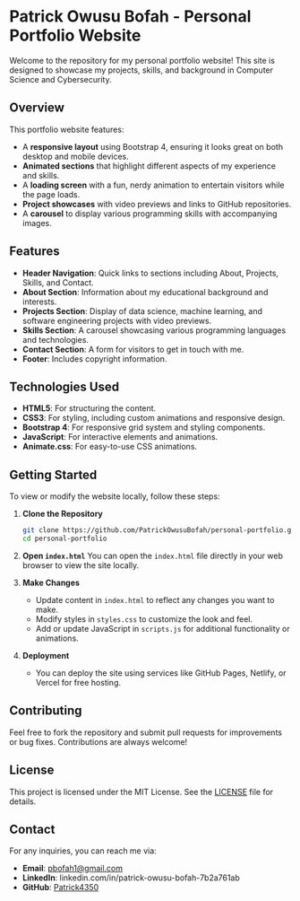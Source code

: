 # Patrick Owusu Bofah - Personal Portfolio Website

Welcome to the repository for my personal portfolio website! This site is designed to showcase my projects, skills, and background in Computer Science and Cybersecurity.

## Overview

This portfolio website features:

- A **responsive layout** using Bootstrap 4, ensuring it looks great on both desktop and mobile devices.
- **Animated sections** that highlight different aspects of my experience and skills.
- A **loading screen** with a fun, nerdy animation to entertain visitors while the page loads.
- **Project showcases** with video previews and links to GitHub repositories.
- A **carousel** to display various programming skills with accompanying images.

## Features

- **Header Navigation**: Quick links to sections including About, Projects, Skills, and Contact.
- **About Section**: Information about my educational background and interests.
- **Projects Section**: Display of data science, machine learning, and software engineering projects with video previews.
- **Skills Section**: A carousel showcasing various programming languages and technologies.
- **Contact Section**: A form for visitors to get in touch with me.
- **Footer**: Includes copyright information.

## Technologies Used

- **HTML5**: For structuring the content.
- **CSS3**: For styling, including custom animations and responsive design.
- **Bootstrap 4**: For responsive grid system and styling components.
- **JavaScript**: For interactive elements and animations.
- **Animate.css**: For easy-to-use CSS animations.

## Getting Started

To view or modify the website locally, follow these steps:

1. **Clone the Repository**
   ```bash
   git clone https://github.com/PatrickOwusuBofah/personal-portfolio.git
   cd personal-portfolio
   ```

2. **Open `index.html`**
   You can open the `index.html` file directly in your web browser to view the site locally.

3. **Make Changes**
   - Update content in `index.html` to reflect any changes you want to make.
   - Modify styles in `styles.css` to customize the look and feel.
   - Add or update JavaScript in `scripts.js` for additional functionality or animations.

4. **Deployment**
   - You can deploy the site using services like GitHub Pages, Netlify, or Vercel for free hosting.

## Contributing

Feel free to fork the repository and submit pull requests for improvements or bug fixes. Contributions are always welcome!

## License

This project is licensed under the MIT License. See the [LICENSE](LICENSE) file for details.

## Contact

For any inquiries, you can reach me via:

- **Email**: [pbofah1@gmail.com](mailto:pbofah1@gmail.com)
- **LinkedIn**: linkedin.com/in/patrick-owusu-bofah-7b2a761ab
- **GitHub**: [Patrick4350](https://github.com/Patrick4350)
